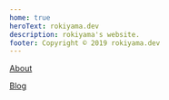 ```yaml
---
home: true
heroText: rokiyama.dev
description: rokiyama's website.
footer: Copyright © 2019 rokiyama.dev
---
```


[About](/about/)

[Blog](/blog/)
